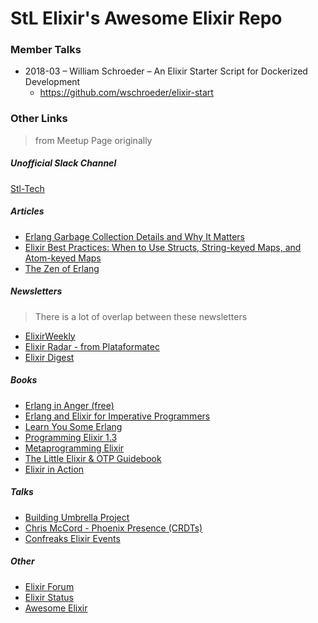 # StL Elixir's Awesome Elixir Repo

### Member Talks
* 2018-03 – William Schroeder – An Elixir Starter Script for Dockerized Development
  * https://github.com/wschroeder/elixir-start

### Other Links 
>from Meetup Page originally

##### Unofficial Slack Channel
[Stl-Tech](https://stl-tech.slack.com/)



##### Articles 
* [Erlang Garbage Collection Details and Why It Matters](https://hamidreza-s.github.io/erlang%20garbage%20collection%20memory%20layout%20soft%20realtime/2015/08/24/erlang-garbage-collection-details-and-why-it-matters.html)
* [Elixir Best Practices: When to Use Structs, String-keyed Maps, and Atom-keyed Maps](https://engineering.appcues.com/2016/02/02/too-many-dicts.html)
* [The Zen of Erlang](http://ferd.ca/the-zen-of-erlang.html)


##### Newsletters 
>There is a lot of overlap between these newsletters 

* [ElixirWeekly](https://elixirweekly.net)
* [Elixir Radar - from Plataformatec](http://plataformatec.com.br/elixir-radar/weekly-newsletter)
* [Elixir Digest](https://elixirdigest.net)



##### Books 
* [Erlang in Anger (free)](http://www.erlang-in-anger.com)   
* [Erlang and Elixir for Imperative Programmers](http://www.apress.com/us/book/9781484223932) 
* [Learn You Some Erlang](http://learnyousomeerlang.com)
* [Programming Elixir 1.3](https://pragprog.com/book/elixir13/programming-elixir-1-3)
* [Metaprogramming Elixir](https://pragprog.com/book/cmelixir/metaprogramming-elixir)
* [The Little Elixir & OTP Guidebook](https://www.manning.com/books/the-little-elixir-and-otp-guidebook)
* [Elixir in Action](https://www.manning.com/books/elixir-in-action)


##### Talks 
* [Building Umbrella Project](http://confreaks.tv/videos/elixirconf2016-building-umbrella-project)
* [Chris McCord - Phoenix Presence (CRDTs)](https://www.youtube.com/watch?v=n338leKvqnA)
* [Confreaks Elixir Events](http://confreaks.tv/events?utf8=✓&query=elixir)


##### Other 
* [Elixir Forum](https://elixirforum.com)
* [Elixir Status](https://elixirstatus.com)
* [Awesome Elixir](https://github.com/h4cc/awesome-elixir)

